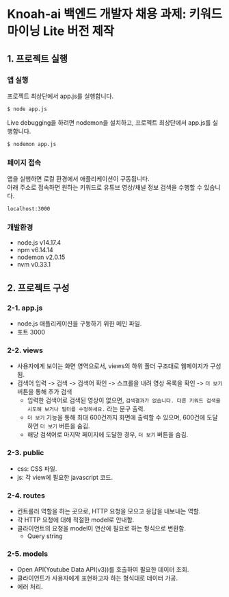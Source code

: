 # Knoah-ai 백엔드 개발자 채용 과제: 키워드 마이닝 Lite 버전 제작

## 1. 프로젝트 실행

### 앱 실행
프로젝트 최상단에서 app.js를 실행합니다.
```
$ node app.js
 ```

Live debugging을 하려면 nodemon을 설치하고, 프로젝트 최상단에서 app.js를 실행합니다.
```
$ nodemon app.js
 ```


### 페이지 접속
앱을 실행하면 로컬 환경에서 애플리케이션이 구동됩니다.
<br> 
아래 주소로 접속하면 원하는 키워드로 유튜브 영상/채널 정보 검색을 수행할 수 있습니다.
```
localhost:3000 
```

### 개발환경
- node.js v14.17.4
- npm v6.14.14
- nodemon v2.0.15
- nvm v0.33.1


## 2. 프로젝트 구성
### 2-1. app.js
- node.js 애플리케이션을 구동하기 위한 메인 파일.
- 포트 3000


### 2-2. views
- 사용자에게 보이는 화면 영역으로서, views의 하위 폴더 구조대로 웹페이지가 구성됨.
- 검색어 입력 -> 검색 -> 검색어 확인 -> 스크롤을 내려 영상 목록을 확인 -> ```더 보기``` 버튼을 통해 추가 검색
  - 입력한 검색어로 검색된 영상이 없으면, ```검색결과가 없습니다. 다른 키워드 검색을 시도해 보거나 필터를 수정하세요.``` 라는 문구 출력.
  - ```더 보기``` 기능을 통해 최대 600건까지 화면에 출력할 수 있으며, 600건에 도달하면 ```더 보기``` 버튼을 숨김.
  - 해당 검색어로 마지막 페이지에 도달한 경우, ```더 보기``` 버튼을 숨김.


### 2-3. public
- css: CSS 파일.
- js: 각 view에 필요한 javascript 코드.


### 2-4. routes
- 컨트롤러 역할을 하는 곳으로, HTTP 요청을 모으고 응답을 내보내는 역할.
- 각 HTTP 요청에 대해 적절한 model로 안내함.
- 클라이언트의 요청을 model이 연산에 필요로 하는 형식으로 변환함.
  - Query string


### 2-5. models
- Open API(Youtube Data API(v3))를 호출하여 필요한 데이터 조회.
- 클라이언트가 사용자에게 표현하고자 하는 형식대로 데이터 가공.
- 에러 처리.